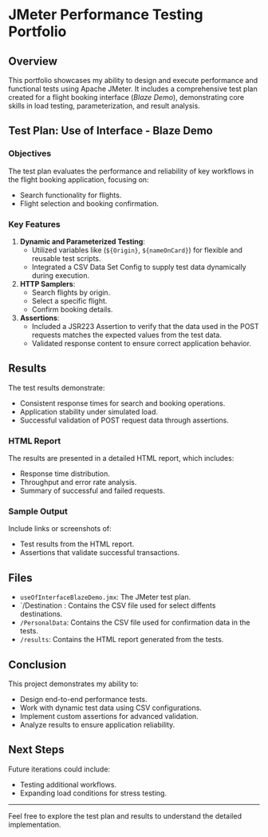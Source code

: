 # JMeter Performance Testing Portfolio

## Overview
This portfolio showcases my ability to design and execute performance and functional tests using Apache JMeter. It includes a comprehensive test plan created for a flight booking interface (*Blaze Demo*), demonstrating core skills in load testing, parameterization, and result analysis.

## Test Plan: Use of Interface - Blaze Demo

### Objectives
The test plan evaluates the performance and reliability of key workflows in the flight booking application, focusing on:
- Search functionality for flights.
- Flight selection and booking confirmation.

### Key Features
1. **Dynamic and Parameterized Testing**:
   - Utilized variables like (`${Origin}`, `${nameOnCard}`) for flexible and reusable test scripts.
   - Integrated a CSV Data Set Config to supply test data dynamically during execution.
2. **HTTP Samplers**:
   - Search flights by origin.
   - Select a specific flight.
   - Confirm booking details.
3. **Assertions**:
   - Included a JSR223 Assertion to verify that the data used in the POST requests matches the expected values from the test data.
   - Validated response content to ensure correct application behavior.

## Results
The test results demonstrate:
- Consistent response times for search and booking operations.
- Application stability under simulated load.
- Successful validation of POST request data through assertions.

### HTML Report
The results are presented in a detailed HTML report, which includes:
- Response time distribution.
- Throughput and error rate analysis.
- Summary of successful and failed requests.

### Sample Output
Include links or screenshots of:
- Test results from the HTML report.
- Assertions that validate successful transactions.

## Files
- `useOfInterfaceBlazeDemo.jmx`: The JMeter test plan. 
- `/Destination :  Contains the CSV file used for select diffents destinations.
- `/PersonalData`: Contains the CSV file used for confirmation data in the tests.
- `/results`: Contains the HTML report generated from the tests.

## Conclusion
This project demonstrates my ability to:
- Design end-to-end performance tests.
- Work with dynamic test data using CSV configurations.
- Implement custom assertions for advanced validation.
- Analyze results to ensure application reliability.

## Next Steps
Future iterations could include:
- Testing additional workflows.
- Expanding load conditions for stress testing.

---

Feel free to explore the test plan and results to understand the detailed implementation.
